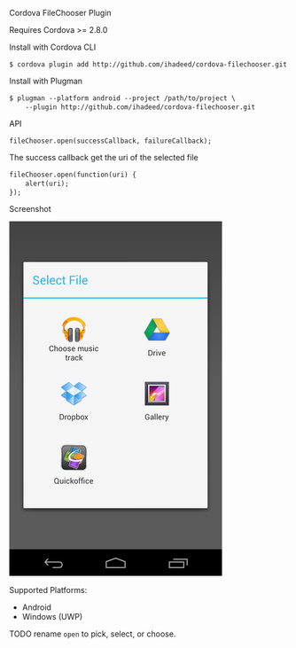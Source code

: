 Cordova FileChooser Plugin

Requires Cordova >= 2.8.0

Install with Cordova CLI
	
	$ cordova plugin add http://github.com/ihadeed/cordova-filechooser.git

Install with Plugman 

	$ plugman --platform android --project /path/to/project \ 
		--plugin http://github.com/ihadeed/cordova-filechooser.git

API

	fileChooser.open(successCallback, failureCallback);

The success callback get the uri of the selected file

	fileChooser.open(function(uri) {
		alert(uri);
	});
	
Screenshot

![Screenshot](filechooser.png "Screenshot")

Supported Platforms:
- Android
- Windows (UWP)

TODO rename `open` to pick, select, or choose.

